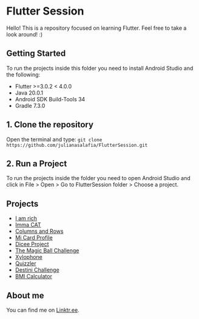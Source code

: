 # Flutter Session

Hello!
This is a repository focused on learning Flutter. Feel free to take a look around! :)

## Getting Started
To run the projects inside this folder you need to install Android Studio and the following:
 - Flutter >=3.0.2 < 4.0.0  
 - Java 20.0.1 
 - Android SDK Build-Tools 34
 - Gradle 7.3.0

## 1. Clone the repository
Open the terminal and type: `git clone https://github.com/julianasalafia/FlutterSession.git`

## 2. Run a Project
To run the projects inside the folder you need to open Android Studio and click in File > Open > Go to FlutterSession folder > Choose a project.

## Projects

- [I am rich](https://github.com/julianasalafia/FlutterSession/tree/main/2_AppBreweryCourse/i_am_rich)
- [Imma CAT](https://github.com/julianasalafia/FlutterSession/tree/main/2_AppBreweryCourse/Imma_CAT)
- [Columns and Rows](https://github.com/julianasalafia/FlutterSession/tree/main/2_AppBreweryCourse/columns_and_rows)
- [Mi Card Profile](https://github.com/julianasalafia/FlutterSession/tree/main/2_AppBreweryCourse/mi_card_profile)
- [Dicee Project](https://github.com/julianasalafia/FlutterSession/tree/main/2_AppBreweryCourse/dicee_project)
- [The Magic Ball Challenge](https://github.com/julianasalafia/FlutterSession/tree/main/2_AppBreweryCourse/magic_ball_challenge)
- [Xylophone](https://github.com/julianasalafia/FlutterSession/tree/main/2_AppBreweryCourse/xylophone_flutter)
- [Quizzler](https://github.com/julianasalafia/FlutterSession/tree/main/2_AppBreweryCourse/quizzler)
- [Destini Challenge](https://github.com/julianasalafia/FlutterSession/tree/main/2_AppBreweryCourse/destini_challenge)
- [BMI Calculator](https://github.com/julianasalafia/FlutterSession/tree/main/2_AppBreweryCourse/bmi_calculator)

## About me

You can find me on [Linktr.ee](https://linktr.ee/juliana.salafia).
